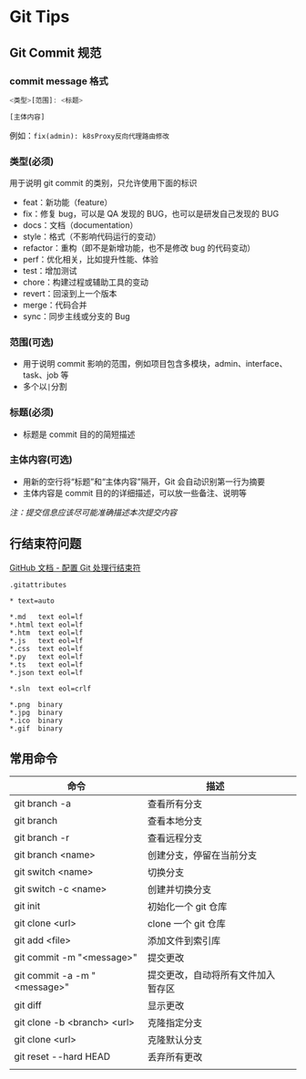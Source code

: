 # Git Tips

## Git Commit 规范

### commit message 格式

```javascript
<类型>[范围]: <标题>

[主体内容]
```

例如：`fix(admin): k8sProxy反向代理路由修改`

### 类型(必须)

用于说明 git commit 的类别，只允许使用下面的标识

-   feat：新功能（feature）
-   fix：修复 bug，可以是 QA 发现的 BUG，也可以是研发自己发现的 BUG
-   docs：文档（documentation）
-   style：格式（不影响代码运行的变动）
-   refactor：重构（即不是新增功能，也不是修改 bug 的代码变动）
-   perf：优化相关，比如提升性能、体验
-   test：增加测试
-   chore：构建过程或辅助工具的变动
-   revert：回滚到上一个版本
-   merge：代码合并
-   sync：同步主线或分支的 Bug

### 范围(可选)

-   用于说明 commit 影响的范围，例如项目包含多模块，admin、interface、task、job 等
-   多个以`|`分割

### 标题(必须)

-   标题是 commit 目的的简短描述

### 主体内容(可选)

-   用新的空行将“标题”和“主体内容”隔开，Git 会自动识别第一行为摘要
-   主体内容是 commit 目的的详细描述，可以放一些备注、说明等

_注：提交信息应该尽可能准确描述本次提交内容_

## 行结束符问题

[GitHub 文档 - 配置 Git 处理行结束符](https://docs.github.com/zh/get-started/getting-started-with-git/configuring-git-to-handle-line-endings)

`.gitattributes`

```
* text=auto

*.md   text eol=lf
*.html text eol=lf
*.htm  text eol=lf
*.js   text eol=lf
*.css  text eol=lf
*.py   text eol=lf
*.ts   text eol=lf
*.json text eol=lf

*.sln  text eol=crlf

*.png  binary
*.jpg  binary
*.ico  binary
*.gif  binary
```

## 常用命令

| 命令                          | 描述                               |     |
| ----------------------------- | ---------------------------------- | --- |
| git branch -a                 | 查看所有分支                       |     |
| git branch                    | 查看本地分支                       |     |
| git branch -r                 | 查看远程分支                       |     |
| git branch \<name>            | 创建分支，停留在当前分支           |     |
| git switch \<name>            | 切换分支                           |     |
| git switch -c \<name>         | 创建并切换分支                     |     |
| git init                      | 初始化一个 git 仓库                |     |
| git clone \<url>              | clone 一个 git 仓库                |     |
| git add \<file>               | 添加文件到索引库                   |     |
| git commit -m "\<message>"    | 提交更改                           |     |
| git commit -a -m "\<message>" | 提交更改，自动将所有文件加入暂存区 |     |
| git diff                      | 显示更改                           |     |
| git clone -b \<branch> \<url> | 克隆指定分支                       |     |
| git clone \<url>              | 克隆默认分支                       |     |
| git reset --hard HEAD         | 丢弃所有更改                       |     |
|                               |                                    |     |

